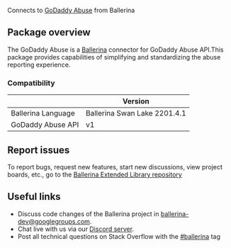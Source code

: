 Connects to [GoDaddy Abuse](https://developer.godaddy.com/doc/endpoint/abuse) from Ballerina
## Package overview
The GoDaddy Abuse is a [Ballerina](https://ballerina.io/) connector for GoDaddy Abuse API.This package provides capabilities of 
simplifying and standardizing the abuse reporting experience.

### Compatibility
|                              | Version                   |
|------------------------------|---------------------------|
| Ballerina Language           | Ballerina Swan Lake 2201.4.1|
| GoDaddy Abuse API            | v1                        |

## Report issues
To report bugs, request new features, start new discussions, view project boards, etc., go to the [Ballerina Extended Library repository](https://github.com/ballerina-platform/ballerina-extended-library)

## Useful links
- Discuss code changes of the Ballerina project in [ballerina-dev@googlegroups.com](mailto:ballerina-dev@googlegroups.com).
- Chat live with us via our [Discord server](https://discord.gg/ballerinalang).
- Post all technical questions on Stack Overflow with the [#ballerina](https://stackoverflow.com/questions/tagged/ballerina) tag
